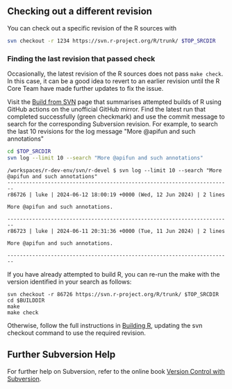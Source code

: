 ## Checking out a different revision

You can check out a specific revision of the R sources with

```bash
svn checkout -r 1234 https://svn.r-project.org/R/trunk/ $TOP_SRCDIR
```

### Finding the last revision that passed check

Occasionally, the latest revision of the R sources does not pass `make check`.
In this case, it can be a good idea to revert to an earlier revision until the R
Core Team have made further updates to fix the issue.

Visit the [Build from
SVN](https://github.com/r-devel/r-svn/actions/workflows/build-svn.yaml) page
that summarises attempted builds of R using GitHub actions on the unofficial
GitHub mirror.  Find the latest run that completed successfully (green
checkmark) and use the commit message to search for the corresponding Subversion
revision.  For example, to search the last 10 revisions for the log message
"More @apifun and such annotations"

```bash
cd $TOP_SRCDIR
svn log --limit 10 --search "More @apifun and such annotations"
```

```
/workspaces/r-dev-env/svn/r-devel $ svn log --limit 10 --search "More @apifun and such annotations"
------------------------------------------------------------------------
r86726 | luke | 2024-06-12 18:00:19 +0000 (Wed, 12 Jun 2024) | 2 lines

More @apifun and such annotations.

------------------------------------------------------------------------
r86723 | luke | 2024-06-11 20:31:36 +0000 (Tue, 11 Jun 2024) | 2 lines

More @apifun and such annotations.

------------------------------------------------------------------------
```

If you have already attempted to build R, you can re-run the make with the
version identified in your search as follows:

```
svn checkout -r 86726 https://svn.r-project.org/R/trunk/ $TOP_SRCDIR
cd $BUILDDIR
make
make check
```

Otherwise, follow the full instructions in [Building R](./building_r.md),
updating the svn checkout command to use the required revision.

## Further Subversion Help

For further help on Subversion, refer to the online book [Version Control with
Subversion](https://svnbook.red-bean.com/).
